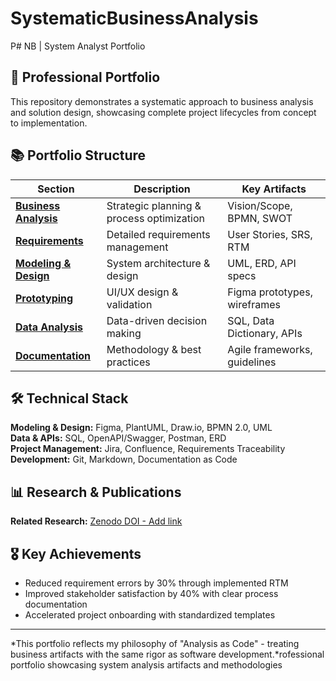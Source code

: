 # SystematicBusinessAnalysis
P# NB |  System Analyst Portfolio

## 🎯 Professional Portfolio

This repository demonstrates a systematic approach to business analysis and solution design, showcasing complete project lifecycles from concept to implementation.

## 📚 Portfolio Structure

| Section              | Description                          | Key Artifacts                     |
|----------------------|--------------------------------------|------------------------------------|
| **[Business Analysis](/1-Business-Analysis/)** | Strategic planning & process optimization | Vision/Scope, BPMN, SWOT          |
| **[Requirements](/2-Requirements/)** | Detailed requirements management    | User Stories, SRS, RTM            |
| **[Modeling & Design](/3-Modelling-And-Design/)** | System architecture & design        | UML, ERD, API specs               |
| **[Prototyping](/4-Prototyping/)** | UI/UX design & validation           | Figma prototypes, wireframes      |
| **[Data Analysis](/5-Data-Analysis/)** | Data-driven decision making         | SQL, Data Dictionary, APIs        |
| **[Documentation](/6-Documentation/)** | Methodology & best practices        | Agile frameworks, guidelines      |

## 🛠 Technical Stack

**Modeling & Design:** Figma, PlantUML, Draw.io, BPMN 2.0, UML  
**Data & APIs:** SQL, OpenAPI/Swagger, Postman, ERD  
**Project Management:** Jira, Confluence, Requirements Traceability  
**Development:** Git, Markdown, Documentation as Code

## 📊 Research & Publications

**Related Research:** [Zenodo DOI - Add link](https://zenodo.org/doi/10.5281/zenodo.1234567)  


## 🎖️ Key Achievements

- Reduced requirement errors by 30% through implemented RTM
- Improved stakeholder satisfaction by 40% with clear process documentation
- Accelerated project onboarding with standardized templates

---

*This portfolio reflects my philosophy of "Analysis as Code" - treating business artifacts with the same rigor as software development.*rofessional portfolio showcasing system analysis artifacts and methodologies
